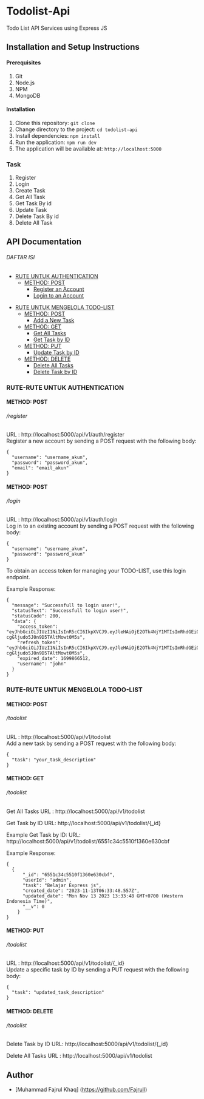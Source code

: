 # Todolist-Api

Todo List API Services using Express JS

## Installation and Setup Instructions

#### Prerequisites

1. Git
2. Node.js
3. NPM
4. MongoDB

#### Installation

1. Clone this repository: `git clone`
2. Change directory to the project: `cd todolist-api`
3. Install dependencies: `npm install`
4. Run the application: `npm run dev`
5. The application will be available at: `http://localhost:5000`

### Task

1. Register
2. Login
3. Create Task
4. Get All Task
5. Get Task By id
6. Update Task
7. Delete Task By id
8. Delete All Task

## API Documentation

###### DAFTAR ISI

- [RUTE UNTUK AUTHENTICATION ](#rute-auth)
  - [METHOD: POST](#method-post)
    - [Register an Account](#register)
    - [Login to an Account](#login)

* [RUTE UNTUK MENGELOLA TODO-LIST](#rute-todolist)
  - [METHOD: POST](#method-post)
    - [Add a New Task](#login)
  - [METHOD: GET](#method-get)
    - [Get All Tasks](#todolist)
    - [Get Task by ID](#todolist)
  - [METHOD: PUT](#method-put)
    - [Update Task by ID](#todolist)
  - [METHOD: DELETE](#method-delete)
    - [Delete All Tasks](#todolist)
    - [Delete Task by ID](#todolist)

### RUTE-RUTE UNTUK AUTHENTICATION

#### METHOD: POST

###### /register

URL : http://localhost:5000/api/v1/auth/register <br>
Register a new account by sending a POST request with the following body:

```
{
  "username": "username_akun",
  "password": "password_akun",
  "email": "email_akun"
}
```

#### METHOD: POST

###### /login

URL : http://localhost:5000/api/v1/auth/login <br>
Log in to an existing account by sending a POST request with the following body:

```
{
  "username": "username_akun",
  "password": "password_akun"
}
```

To obtain an access token for managing your TODO-LIST, use this login endpoint.

Example Response:

```
{
  "message": "Successfull to login user!",
  "statusText": "Successfull to login user!",
  "statusCode": 200,
  "data": {
    "access_token": "eyJhbGciOiJIUzI1NiIsInR5cCI6IkpXVCJ9.eyJleHAiOjE2OTk4NjY1MTIsImRhdGEiOnsidXNlciI6ImpvaG4iLCJlbWFpbCI6ImpvaG5kb2VAZXhhbXBsZS5jb20ifSwiaWF0IjoxNjk5ODYyOTEyfQ.OjUzNqCWkm0JQHN-cgGljudo5J0n9D5TAltMowt0M5s",
    "refresh_token": "eyJhbGciOiJIUzI1NiIsInR5cCI6IkpXVCJ9.eyJleHAiOjE2OTk4NjY1MTIsImRhdGEiOnsidXNlciI6ImpvaG4iLCJlbWFpbCI6ImpvaG5kb2VAZXhhbXBsZS5jb20ifSwiaWF0IjoxNjk5ODYyOTEyfQ.OjUzNqCWkm0JQHN-cgGljudo5J0n9D5TAltMowt0M5s",
    "expired_date": 1699866512,
    "username": "john"
  }
}
```

### RUTE-RUTE UNTUK MENGELOLA TODO-LIST

#### METHOD: POST

###### /todolist

URL : http://localhost:5000/api/v1/todolist <br>
Add a new task by sending a POST request with the following body:

```
{
  "task": "your_task_description"
}
```

#### METHOD: GET

###### /todolist

Get All Tasks
URL : http://localhost:5000/api/v1/todolist

Get Task by ID
URL: http://localhost:5000/api/v1/todolist/{\_id}

Example Get Task by ID:
URL: http://localhost:5000/api/v1/todolist/6551c34c5510f1360e630cbf

Example Response:

```
{
  {
      "_id": "6551c34c5510f1360e630cbf",
      "userId": "admin",
      "task": "Belajar Express js",
      "created_date": "2023-11-13T06:33:48.557Z",
      "updated_date": "Mon Nov 13 2023 13:33:48 GMT+0700 (Western Indonesia Time)",
      "__v": 0
    }
}
```

#### METHOD: PUT

###### /todolist

URL : http://localhost:5000/api/v1/todolist/{\_id} <br>
Update a specific task by ID by sending a PUT request with the following body:

```
{
  "task": "updated_task_description"
}
```

#### METHOD: DELETE

###### /todolist

Delete Task by ID
URL: http://localhost:5000/api/v1/todolist/{\_id}

Delete All Tasks
URL : http://localhost:5000/api/v1/todolist

## Author

- [Muhammad Fajrul Khaq] (https://github.com/Fajrull)
